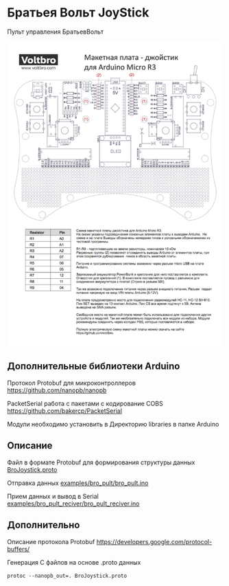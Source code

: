 Братьея Вольт JoyStick
==============

Пульт управления БратьевВольт

![Image Pult](https://raw.githubusercontent.com/voltbro/BroJoystick/master/docs/scheme-joystick_v2.png)

Дополнительные библиотеки Arduino
-----
Протокол Protobuf для микроконтроллеров
https://github.com/nanopb/nanopb

PacketSerial работа с пакетами с кодирование COBS
https://github.com/bakercp/PacketSerial

Модули необходимо установить в Директорию libraries в папке Arduino


Описание
-----
Файл в формате Protobuf для формирования структуры данных [BroJoystick.proto](https://github.com/voltbro/BroJoystick/BroJoystick.proto)

Отправка данных [examples/bro_pult/bro_pult.ino](https://github.com/voltbro/BroJoystick/examples/bro_pult/bro_pult.ino)

Прием данных и вывод в Serial [examples/bro_pult_reciver/bro_pult_reciver.ino](https://github.com/voltbro/BroJoystick/examples/bro_pult_reciver/bro_pult_reciver.ino)


Дополнительно
-----

Описание протокола Protobuf
https://developers.google.com/protocol-buffers/

Генерация С файлов на основе .proto данных
```
protoc --nanopb_out=. BroJoystick.proto
```
